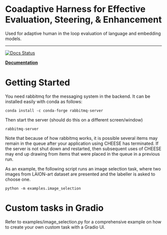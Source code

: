[docs-image]: https://readthedocs.org/projects/cheese1/badge/?version=latest
[docs-url]: https://cheese1.readthedocs.io/en/latest/?badge=latest

# Coadaptive Harness for Effective Evaluation, Steering, & Enhancement
Used for adaptive human in the loop evaluation of language and embedding models.

---------------------------------------------------------------------------------------

[![Docs Status][docs-image]][docs-url]

**[Documentation](https://cheese1.readthedocs.io)**

# Getting Started
You need rabbitmq for the messaging system in the backend. It can be installed easily with conda as follows:
```
conda install -c conda-forge rabbitmq-server
```
Then start the server (should do this on a different screen/window)
```
rabbitmq-server
```
Note that because of how rabbitmq works, it is possible several items may remain in the queue after your application using CHEESE has terminated. If the server is not shut down and restarted, then subsequent uses of CHEESE may end up drawing from items that were placed in the queue in a previous run.  
  
As an example, the following script runs an image selection task, where two images from LAION-art dataset are presented and the labeller is asked to choose one.
```
python -m examples.image_selection
```

# Custom tasks in Gradio
Refer to examples/image_selection.py for a comprehensive example on how to create your own custom task with a Gradio UI.
